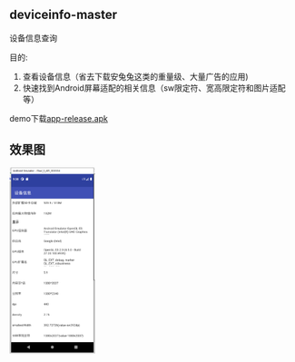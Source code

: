 
## deviceinfo-master

设备信息查询

目的:

1. 查看设备信息（省去下载安兔兔这类的重量级、大量广告的应用)
2. 快速找到Android屏幕适配的相关信息（sw限定符、宽高限定符和图片适配等）


demo下载[app-release.apk](app-release.apk)

## 效果图

<img src="https://github.com/kellysong/deviceinfo-master/blob/master/screenshot/deviceinfo.png" width="30%" alt="加载中..."/>

